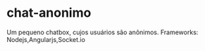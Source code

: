 # chat-anonimo
Um pequeno chatbox, cujos usuários são anônimos. Frameworks: Nodejs,Angularjs,Socket.io
